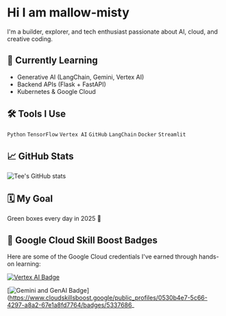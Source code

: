 # Hi I am mallow-misty

I'm a builder, explorer, and tech enthusiast passionate about AI, cloud, and creative coding.

## 🌱 Currently Learning
- Generative AI (LangChain, Gemini, Vertex AI)
- Backend APIs (Flask + FastAPI)
- Kubernetes & Google Cloud

## 🛠️ Tools I Use
`Python` `TensorFlow` `Vertex AI` `GitHub` `LangChain` `Docker` `Streamlit`

## 📈 GitHub Stats
![Tee's GitHub stats](https://github-readme-stats.vercel.app/api?username=your-username&show_icons=true&theme=tokyonight)

## 🗓️ My Goal
Green boxes every day in 2025 🌱

## 🏅 Google Cloud Skill Boost Badges

Here are some of the Google Cloud credentials I've earned through hands-on learning:

[![Vertex AI Badge](https://img.shields.io/badge/Badge-Build%20with%20AI%20Vertex%20AI-blue?logo=googlecloud)](https://www.cloudskillsboost.google/public_profiles/0530b4e7-5c66-4297-a8a2-67e1a8fd7764/badges/5418897)

[![Gemini and GenAI Badge](https://img.shields.io/badge/Badge-Generative%20AI%20Fundamentals-purple?logo=googlecloud)](https://www.cloudskillsboost.google/public_profiles/0530b4e7-5c66-4297-a8a2-67e1a8fd7764/badges/5337686_

